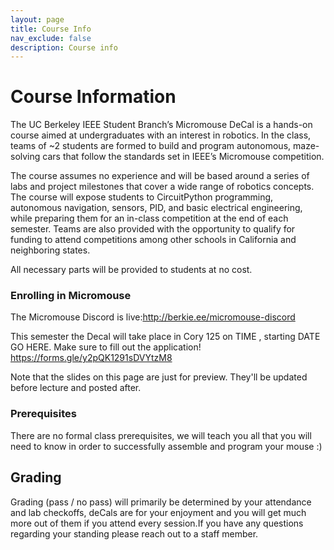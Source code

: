 ```yaml
---
layout: page
title: Course Info
nav_exclude: false
description: Course info
---
```


# Course Information

The UC Berkeley IEEE Student Branch’s Micromouse DeCal is a hands-on course aimed at undergraduates with an interest in robotics. In the class, teams of ~2 students are formed to build and program autonomous, maze-solving cars that follow the standards set in IEEE’s Micromouse competition.

The course assumes no experience and will be based around a series of labs and project milestones that cover a wide range of robotics concepts. The course will expose students to CircuitPython programming, autonomous navigation, sensors, PID, and basic electrical engineering, while preparing them for an in-class competition at the end of each semester. Teams are also provided with the opportunity to qualify for funding to attend competitions among other schools in California and neighboring states.

All necessary parts will be provided to students at no cost.

### Enrolling in Micromouse

The Micromouse Discord is live:http://berkie.ee/micromouse-discord

This semester the Decal will take place in Cory 125 on TIME , starting DATE GO HERE. Make sure to fill out the application! https://forms.gle/y2pQK1291sDVYtzM8

Note that the slides on this page are just for preview. They'll be updated before lecture and posted after.

### Prerequisites

There are no formal class prerequisites, we will teach you all that you will need to know in order to successfully assemble and program your mouse :)


## Grading

Grading (pass / no pass) will primarily be determined by your attendance and lab checkoffs, deCals are for your enjoyment and you will get much more out of them if you attend every session.If you have any questions regarding your standing please reach out to a staff member.



